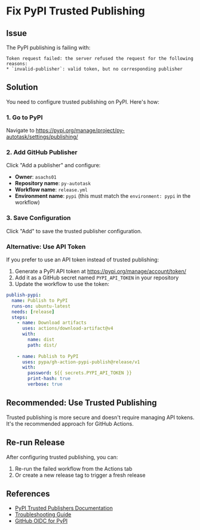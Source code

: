 # Fix PyPI Trusted Publishing

## Issue
The PyPI publishing is failing with:
```
Token request failed: the server refused the request for the following reasons:
* `invalid-publisher`: valid token, but no corresponding publisher
```

## Solution

You need to configure trusted publishing on PyPI. Here's how:

### 1. Go to PyPI
Navigate to https://pypi.org/manage/project/py-autotask/settings/publishing/

### 2. Add GitHub Publisher
Click "Add a publisher" and configure:

- **Owner**: `asachs01`
- **Repository name**: `py-autotask`
- **Workflow name**: `release.yml`
- **Environment name**: `pypi` (this must match the `environment: pypi` in the workflow)

### 3. Save Configuration
Click "Add" to save the trusted publisher configuration.

### Alternative: Use API Token

If you prefer to use an API token instead of trusted publishing:

1. Generate a PyPI API token at https://pypi.org/manage/account/token/
2. Add it as a GitHub secret named `PYPI_API_TOKEN` in your repository
3. Update the workflow to use the token:

```yaml
publish-pypi:
  name: Publish to PyPI
  runs-on: ubuntu-latest
  needs: [release]
  steps:
    - name: Download artifacts
      uses: actions/download-artifact@v4
      with:
        name: dist
        path: dist/
    
    - name: Publish to PyPI
      uses: pypa/gh-action-pypi-publish@release/v1
      with:
        password: ${{ secrets.PYPI_API_TOKEN }}
        print-hash: true
        verbose: true
```

## Recommended: Use Trusted Publishing

Trusted publishing is more secure and doesn't require managing API tokens. It's the recommended approach for GitHub Actions.

## Re-run Release

After configuring trusted publishing, you can:

1. Re-run the failed workflow from the Actions tab
2. Or create a new release tag to trigger a fresh release

## References
- [PyPI Trusted Publishers Documentation](https://docs.pypi.org/trusted-publishers/)
- [Troubleshooting Guide](https://docs.pypi.org/trusted-publishers/troubleshooting/)
- [GitHub OIDC for PyPI](https://docs.github.com/en/actions/deployment/security-hardening-your-deployments/about-security-hardening-with-openid-connect)